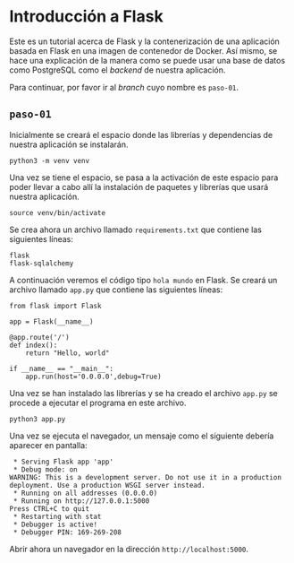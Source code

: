 # Introducción a Flask 

Este es un tutorial acerca de Flask y la contenerización de una aplicación basada en Flask en una imagen de contenedor de Docker. 
Así mismo, se hace una explicación de la manera como se puede usar una base de datos como PostgreSQL como el _backend_ de nuestra aplicación.

Para continuar, por favor ir al _branch_ cuyo nombre es `paso-01`.

## `paso-01`

Inicialmente se creará el espacio donde las librerías y dependencias de nuestra aplicación se instalarán.

```
python3 -m venv venv
```

Una vez se tiene el espacio, se pasa a la activación de este espacio para poder llevar a cabo allí la instalación de paquetes y librerías que usará nuestra aplicación.

```
source venv/bin/activate
```

Se crea ahora un archivo llamado `requirements.txt` que contiene las siguientes líneas:

```
flask
flask-sqlalchemy
```

A continuación veremos el código tipo `hola mundo` en Flask.
Se creará un archivo llamado `app.py` que contiene las siguientes líneas:

```
from flask import Flask

app = Flask(__name__)

@app.route('/')
def index():
	return "Hello, world"

if __name__ == "__main__":
	app.run(host='0.0.0.0',debug=True)
```

Una vez se han instalado las librerías y se ha creado el archivo `app.py` se procede a ejecutar el programa en este archivo.

```
python3 app.py
```

Una vez se ejecuta el navegador, un mensaje como el siguiente debería aparecer en pantalla:

```
 * Serving Flask app 'app'                                                                                                                                                   
 * Debug mode: on                                                                                                                                                            
WARNING: This is a development server. Do not use it in a production deployment. Use a production WSGI server instead.                                                       
 * Running on all addresses (0.0.0.0)                                                                                                                                        
 * Running on http://127.0.0.1:5000                                                                                                                                          
Press CTRL+C to quit                                                                                                                                                         
 * Restarting with stat                                                                                                                                                      
 * Debugger is active!
 * Debugger PIN: 169-269-208
```

Abrir ahora un navegador en la dirección `http://localhost:5000`.
